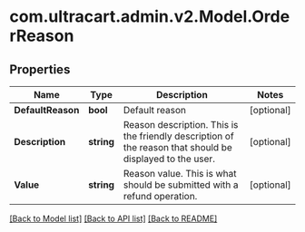 
# com.ultracart.admin.v2.Model.OrderReason

## Properties

Name | Type | Description | Notes
------------ | ------------- | ------------- | -------------
**DefaultReason** | **bool** | Default reason | [optional] 
**Description** | **string** | Reason description.  This is the friendly description of the reason that should be displayed to the user. | [optional] 
**Value** | **string** | Reason value.  This is what should be submitted with a refund operation. | [optional] 

[[Back to Model list]](../README.md#documentation-for-models)
[[Back to API list]](../README.md#documentation-for-api-endpoints)
[[Back to README]](../README.md)

